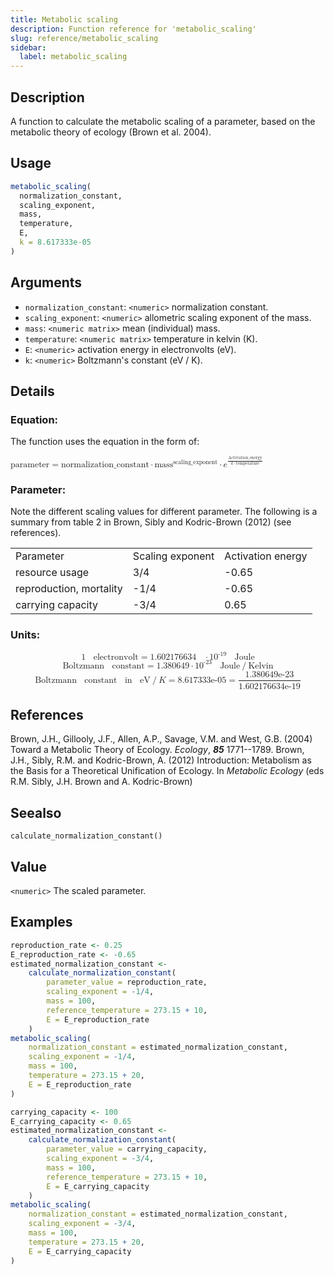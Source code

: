```yaml
---
title: Metabolic scaling
description: Function reference for 'metabolic_scaling'
slug: reference/metabolic_scaling
sidebar:
  label: metabolic_scaling
---
```


## Description

A function to calculate the metabolic scaling of a parameter, based on the
metabolic theory of ecology (Brown et al. 2004).

## Usage

```r
metabolic_scaling(
  normalization_constant,
  scaling_exponent,
  mass,
  temperature,
  E,
  k = 8.617333e-05
)
```

## Arguments

* `normalization_constant`: `<numeric>` normalization constant.
* `scaling_exponent`: `<numeric>` allometric scaling exponent of the mass.
* `mass`: `<numeric matrix>`  mean (individual) mass.
* `temperature`: `<numeric matrix>` temperature in kelvin (K).
* `E`: `<numeric>` activation energy in electronvolts (eV).
* `k`: `<numeric>` Boltzmann's constant (eV / K).

## Details

### Equation:

The function uses the equation in the form of:

<math xmlns="http://www.w3.org/1998/Math/MathML" display="inline">
    <mi>parameter</mi>
    <mo>=</mo>
    <mi>normalization_constant</mi>
    <mo>&#x22C5;</mo>
    <msup>
        <mi>mass</mi>
        <mi>scaling_exponent</mi>
    </msup>
    <mo>&#x22C5;</mo>
    <msup>
        <mi>e</mi>
        <mrow>
            <mfrac>
                <mi>Activation_energy</mi>
                <mrow>
                    <mi>k</mi>
                    <mo>&#x22C5;</mo>
                    <mi>temperature</mi>
                </mrow>
            </mfrac>
        </mrow>
    </msup>
</math>

### Parameter:

Note the different scaling values for different parameter.
The following is a summary from table 2 in Brown, Sibly and Kodric-Brown (2012)
(see references).

|                       |                |                 |
|-----------------------|----------------|-----------------|
|Parameter              |Scaling exponent|Activation energy|
|resource usage         |3/4             |-0.65            |
|reproduction, mortality|-1/4            |-0.65            |
|carrying capacity      |-3/4            |0.65             |

### Units:

<p>
    <math xmlns="http://www.w3.org/1998/Math/MathML" display="block">
        <mrow>
            <mn>1</mn>
            <mo>&#xA0;</mo>
            <mi>electronvolt</mi>
            <mo>=</mo>
            <mn>1.602176634</mn>
            <mo>&#xA0;</mo>
            <mo>&#x22C5;</mo>
            <msup><mn>10</mn><mrow><mo>-</mo><mn>19</mn></mrow></msup>
            <mo>&#xA0;</mo>
            <mi>Joule</mi>
        </mrow>
    </math>
    <math xmlns="http://www.w3.org/1998/Math/MathML" display="block">
        <mrow>
            <mi>Boltzmann</mi>
            <mo>&#xA0;</mo>
            <mi>constant</mi>
            <mo>=</mo>
            <mn>1.380649</mn>
            <mo>&#x22C5;</mo>
            <msup><mn>10</mn><mrow><mo>-</mo><mn>23</mn></mrow></msup>
            <mo>&#xA0;</mo>
            <mrow>
                <mi>Joule</mi>
                <mo>/</mo>
                <mi>Kelvin</mi>
            </mrow>
        </mrow>
    </math>
    <math xmlns="http://www.w3.org/1998/Math/MathML" display="block">
        <mrow>
            <mi>Boltzmann</mi>
            <mo>&#xA0;</mo>
            <mi>constant</mi>
            <mo>&#xA0;</mo>
            <mi>in</mi>
            <mo>&#xA0;</mo>
            <mrow>
                <mi>eV</mi>
                <mo>/</mo>
                <mi>K</mi>
            </mrow>
            <mo>=</mo>
            <mn>8.617333e-05</mn>
            <mo>=</mo>
            <mfrac>
                <mn>1.380649e-23</mn>
                <mn>1.602176634e-19</mn>
            </mfrac>
        </mrow>
    </math>
</p>

## References

Brown, J.H., Gillooly, J.F., Allen, A.P., Savage, V.M. and West, G.B. (2004)
Toward a Metabolic Theory of Ecology. *Ecology*, ***85*** 1771--1789.
Brown, J.H., Sibly, R.M. and Kodric-Brown, A. (2012)
Introduction: Metabolism as the Basis for a Theoretical Unification of Ecology.
In *Metabolic Ecology* (eds R.M. Sibly, J.H. Brown and A. Kodric-Brown)

## Seealso

`calculate_normalization_constant()`

## Value

`<numeric>` The scaled parameter.

## Examples

```r
reproduction_rate <- 0.25
E_reproduction_rate <- -0.65
estimated_normalization_constant <-
    calculate_normalization_constant(
        parameter_value = reproduction_rate,
        scaling_exponent = -1/4,
        mass = 100,
        reference_temperature = 273.15 + 10,
        E = E_reproduction_rate
    )
metabolic_scaling(
    normalization_constant = estimated_normalization_constant,
    scaling_exponent = -1/4,
    mass = 100,
    temperature = 273.15 + 20,
    E = E_reproduction_rate
)

carrying_capacity <- 100
E_carrying_capacity <- 0.65
estimated_normalization_constant <-
    calculate_normalization_constant(
        parameter_value = carrying_capacity,
        scaling_exponent = -3/4,
        mass = 100,
        reference_temperature = 273.15 + 10,
        E = E_carrying_capacity
    )
metabolic_scaling(
    normalization_constant = estimated_normalization_constant,
    scaling_exponent = -3/4,
    mass = 100,
    temperature = 273.15 + 20,
    E = E_carrying_capacity
)
```

